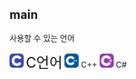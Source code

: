 ## main

사용할 수 있는 언어

<img src="https://github.com/tandpfun/skill-icons/blob/main/icons/C.svg" style="width:25px; height:25px;" w alt="C"> <font style="font-size:25px">C언어</font>
<img src="https://github.com/tandpfun/skill-icons/blob/main/icons/CPP.svg" style="width:25px; height:25px;" w alt="C++"> C++
<img src="https://github.com/tandpfun/skill-icons/blob/main/icons/CS.svg" style="width:25px; height:25px;" w alt="C++"> C#

<!--
**saseolim/saseolim** is a ✨ _special_ ✨ repository because its `README.md` (this file) appears on your GitHub profile.

Here are some ideas to get you started:

- 🔭 I’m currently working on ...
- 🌱 I’m currently learning ...
- 👯 I’m looking to collaborate on ...
- 🤔 I’m looking for help with ...
- 💬 Ask me about ...
- 📫 How to reach me: ...
- 😄 Pronouns: ...
- ⚡ Fun fact: ...
-->
